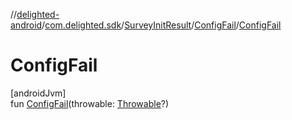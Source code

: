 //[delighted-android](../../../../index.md)/[com.delighted.sdk](../../index.md)/[SurveyInitResult](../index.md)/[ConfigFail](index.md)/[ConfigFail](-config-fail.md)

# ConfigFail

[androidJvm]\
fun [ConfigFail](-config-fail.md)(throwable: [Throwable](https://kotlinlang.org/api/latest/jvm/stdlib/kotlin/-throwable/index.html)?)
